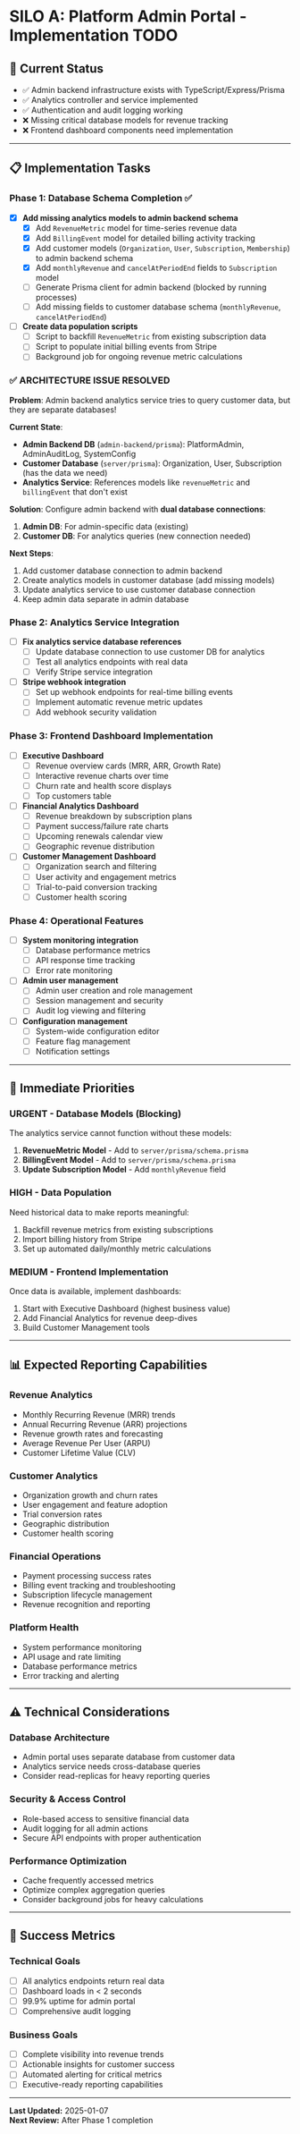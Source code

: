 # SILO A: Platform Admin Portal - Implementation TODO

## 🎯 Current Status
- ✅ Admin backend infrastructure exists with TypeScript/Express/Prisma
- ✅ Analytics controller and service implemented
- ✅ Authentication and audit logging working
- ❌ Missing critical database models for revenue tracking
- ❌ Frontend dashboard components need implementation

---

## 📋 Implementation Tasks

### Phase 1: Database Schema Completion ✅ 
- [x] **Add missing analytics models to admin backend schema**
  - [x] Add `RevenueMetric` model for time-series revenue data
  - [x] Add `BillingEvent` model for detailed billing activity tracking  
  - [x] Add customer models (`Organization`, `User`, `Subscription`, `Membership`) to admin backend schema
  - [x] Add `monthlyRevenue` and `cancelAtPeriodEnd` fields to `Subscription` model
  - [ ] Generate Prisma client for admin backend (blocked by running processes)
  - [ ] Add missing fields to customer database schema (`monthlyRevenue`, `cancelAtPeriodEnd`)

- [ ] **Create data population scripts**
  - [ ] Script to backfill `RevenueMetric` from existing subscription data
  - [ ] Script to populate initial billing events from Stripe
  - [ ] Background job for ongoing revenue metric calculations

### ✅ **ARCHITECTURE ISSUE RESOLVED**
**Problem**: Admin backend analytics service tries to query customer data, but they are separate databases!

**Current State**:
- **Admin Backend DB** (`admin-backend/prisma`): PlatformAdmin, AdminAuditLog, SystemConfig  
- **Customer Database** (`server/prisma`): Organization, User, Subscription (has the data we need)
- **Analytics Service**: References models like `revenueMetric` and `billingEvent` that don't exist

**Solution**: Configure admin backend with **dual database connections**:
1. **Admin DB**: For admin-specific data (existing)
2. **Customer DB**: For analytics queries (new connection needed)

**Next Steps**:
1. Add customer database connection to admin backend
2. Create analytics models in customer database (add missing models)
3. Update analytics service to use customer database connection
4. Keep admin data separate in admin database

### Phase 2: Analytics Service Integration
- [ ] **Fix analytics service database references**
  - [ ] Update database connection to use customer DB for analytics
  - [ ] Test all analytics endpoints with real data
  - [ ] Verify Stripe service integration

- [ ] **Stripe webhook integration**
  - [ ] Set up webhook endpoints for real-time billing events
  - [ ] Implement automatic revenue metric updates
  - [ ] Add webhook security validation

### Phase 3: Frontend Dashboard Implementation
- [ ] **Executive Dashboard**
  - [ ] Revenue overview cards (MRR, ARR, Growth Rate)
  - [ ] Interactive revenue charts over time
  - [ ] Churn rate and health score displays
  - [ ] Top customers table

- [ ] **Financial Analytics Dashboard**
  - [ ] Revenue breakdown by subscription plans
  - [ ] Payment success/failure rate charts
  - [ ] Upcoming renewals calendar view
  - [ ] Geographic revenue distribution

- [ ] **Customer Management Dashboard**
  - [ ] Organization search and filtering
  - [ ] User activity and engagement metrics
  - [ ] Trial-to-paid conversion tracking
  - [ ] Customer health scoring

### Phase 4: Operational Features
- [ ] **System monitoring integration**
  - [ ] Database performance metrics
  - [ ] API response time tracking
  - [ ] Error rate monitoring

- [ ] **Admin user management**
  - [ ] Admin user creation and role management
  - [ ] Session management and security
  - [ ] Audit log viewing and filtering

- [ ] **Configuration management**
  - [ ] System-wide configuration editor
  - [ ] Feature flag management
  - [ ] Notification settings

---

## 🚧 Immediate Priorities

### **URGENT - Database Models (Blocking)**
The analytics service cannot function without these models:

1. **RevenueMetric Model** - Add to `server/prisma/schema.prisma`
2. **BillingEvent Model** - Add to `server/prisma/schema.prisma` 
3. **Update Subscription Model** - Add `monthlyRevenue` field

### **HIGH - Data Population**
Need historical data to make reports meaningful:

1. Backfill revenue metrics from existing subscriptions
2. Import billing history from Stripe
3. Set up automated daily/monthly metric calculations

### **MEDIUM - Frontend Implementation**
Once data is available, implement dashboards:

1. Start with Executive Dashboard (highest business value)
2. Add Financial Analytics for revenue deep-dives
3. Build Customer Management tools

---

## 📊 Expected Reporting Capabilities

### **Revenue Analytics**
- Monthly Recurring Revenue (MRR) trends
- Annual Recurring Revenue (ARR) projections
- Revenue growth rates and forecasting
- Average Revenue Per User (ARPU)
- Customer Lifetime Value (CLV)

### **Customer Analytics** 
- Organization growth and churn rates
- User engagement and feature adoption
- Trial conversion rates
- Geographic distribution
- Customer health scoring

### **Financial Operations**
- Payment processing success rates
- Billing event tracking and troubleshooting
- Subscription lifecycle management
- Revenue recognition and reporting

### **Platform Health**
- System performance monitoring
- API usage and rate limiting
- Database performance metrics
- Error tracking and alerting

---

## ⚠️ Technical Considerations

### **Database Architecture**
- Admin portal uses separate database from customer data
- Analytics service needs cross-database queries
- Consider read-replicas for heavy reporting queries

### **Security & Access Control**
- Role-based access to sensitive financial data
- Audit logging for all admin actions
- Secure API endpoints with proper authentication

### **Performance Optimization**
- Cache frequently accessed metrics
- Optimize complex aggregation queries
- Consider background jobs for heavy calculations

---

## 🎯 Success Metrics

### **Technical Goals**
- [ ] All analytics endpoints return real data
- [ ] Dashboard loads in < 2 seconds
- [ ] 99.9% uptime for admin portal
- [ ] Comprehensive audit logging

### **Business Goals**  
- [ ] Complete visibility into revenue trends
- [ ] Actionable insights for customer success
- [ ] Automated alerting for critical metrics
- [ ] Executive-ready reporting capabilities

---

**Last Updated:** 2025-01-07  
**Next Review:** After Phase 1 completion